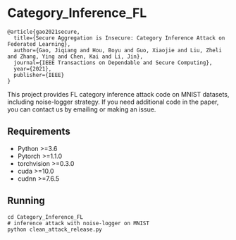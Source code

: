 # Category_Inference_FL

```
@article{gao2021secure,
  title={Secure Aggregation is Insecure: Category Inference Attack on Federated Learning},
  author={Gao, Jiqiang and Hou, Boyu and Guo, Xiaojie and Liu, Zheli and Zhang, Ying and Chen, Kai and Li, Jin},
  journal={IEEE Transactions on Dependable and Secure Computing},
  year={2021},
  publisher={IEEE}
}
```



This project provides FL category inference attack code on MNIST datasets, including noise-logger strategy.  If you need additional code in the paper, you can contact us by emailing or making an issue. 

## Requirements

* Python >=3.6
* Pytorch >=1.1.0
* torchvision >=0.3.0
* cuda >=10.0
* cudnn >=7.6.5

## Running

```shell
cd Category_Inference_FL
# inference attack with noise-logger on MNIST 
python clean_attack_release.py
```

